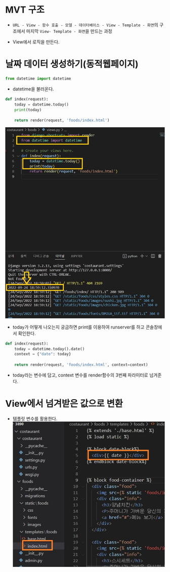 # MVT 구조
* `URL - View - 함수 호출 - 모델 - 데이터베이스 - View - Template - 화면`의 구조에서 마지막 `View- Template - 화면`을 만드는 과정

* View에서 로직을 만든다.

# 날짜 데이터 생성하기(동적웹페이지)
```python
from datetime import datetime
```
* datetime을 불러온다.
```python
def index(request):
    today = datetime.today()
    print(today)

    return render(request, 'foods/index.html')
```

![1](./dynamic.assets/%ED%99%94%EB%A9%B4%20%EC%BA%A1%EC%B2%98%202022-09-24%20185926.jpg)
* today가 어떻게 나오는지 궁금하면 print를 이용하여 runserver를 하고 콘솔창에서 확인한다.

```python
def index(request):
    today = datetime.today().date()
    context = {"date": today}
 
    return render(request, 'foods/index.html', context=context)
```
* today라는 변수에 담고,  context 변수를 render함수의 3번째 파라미터로 넘겨준다.

# View에서 넘겨받은 값으로 변환
* 템플릿 변수를 활용한다.
![2](./dynamic.assets/%ED%99%94%EB%A9%B4%20%EC%BA%A1%EC%B2%98%202022-09-24%20190551.jpg)